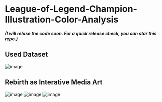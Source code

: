 # League-of-Legend-Champion-Illustration-Color-Analysis

***(I will relase the code soon. For a quick release check, you can star this repo.)***

## Used Dataset

![image](https://user-images.githubusercontent.com/67869508/152192905-f98b9912-9e9f-49c1-b60f-66f9792dff6b.png)

## Rebirth as Interative Media Art

![image](https://user-images.githubusercontent.com/67869508/152107855-fc07fa83-1fb3-4131-822c-799077f3f183.png)
![image](https://user-images.githubusercontent.com/67869508/152108488-c8809744-1625-4680-a677-ec637e05079f.png)
![image](https://user-images.githubusercontent.com/67869508/152118736-7b7e65e6-bce7-43af-817d-cdac5eede125.png)
